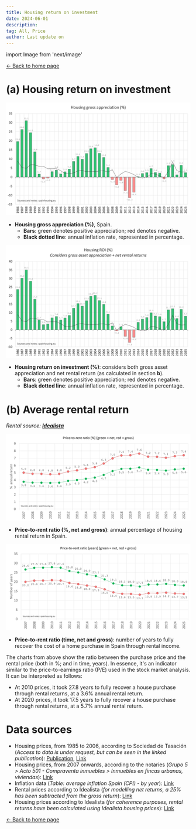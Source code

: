 ```yaml
---
title: Housing return on investment
date: 2024-06-01
description:
tag: All, Price
author: Last update on
---
```


import Image from 'next/image'

<div class="meta-line"><a class="meta-back" href="/">← Back to home page</a></div>

# (a) Housing return on investment

[![Rentabilidad de la vivienda](/images/roigross.png)](/images/roigross.png)

- **Housing gross appreciation (%)**, Spain.
  - **Bars**: green denotes positive appreciation; red denotes negative.
  - **Black dotted line**: annual inflation rate, represented in percentage.

[![Housing ROI](/images/roinet.png)](/images/roinet.png)

- **Housing return on investment (%)**: considers both gross asset appreciation and net rental return (as calculated in section **b**).
  - **Bars**: green denotes positive appreciation; red denotes negative.
  - **Black dotted line**: annual inflation rate, represented in percentage.

# (b) Average rental return

_Rental source: [**Idealista**](https://www.idealista.com/sala-de-prensa/informes-precio-vivienda/alquiler/)_

[![Rentabilidad alquiler](/images/rentratio.png)](/images/rentratio.png)

- **Price-to-rent ratio (%, net and gross)**: annual percentage of housing rental return in Spain.

[![Rentabilidad alquiler](/images/renttime.png)](/images/renttime.png)

- **Price-to-rent ratio (time, net and gross)**: number of years to fully recover the cost of a home purchase in Spain through rental income.

The charts from above show the ratio between the purchase price and the rental price (both in %; and in time, years). In essence, it's an indicator similar to the price-to-earnings ratio (P/E) used in the stock market analysis. It can be interpreted as follows:

- At 2010 prices, it took 27.8 years to fully recover a house purchase through rental returns, at a 3.6% annual rental return.
- At 2020 prices, it took 17.5 years to fully recover a house purchase through rental returns, at a 5.7% annual rental return.

# Data sources

- Housing prices, from 1985 to 2006, according to Sociedad de Tasación (_Access to data is under request, but can be seen in the linked publication_): [Publication](https://www.st-tasacion.es/ext/pdf/estudios/sep19/2-Evolucion_de_Precios_de_Vivienda.pdf), [Link](https://www.st-tasacion.es/informe-de-tendencias-digital/)
- Housing prices, from 2007 onwards, according to the notaries (_Grupo 5 > Acto 501 - Compraventa inmuebles > Inmuebles en fincas urbanas, viviendas_): [Link](http://www.notariado.org/liferay/web/cien/estadisticas-al-completo)
- Inflation data (_Table: average inflation Spain (CPI) - by year_): [Link](https://www.inflation.eu/en/inflation-rates/spain/historic-inflation/cpi-inflation-spain.aspx)
- Rental prices according to Idealista (_for modelling net returns, a 25% has been subtracted from the gross return_): [Link](https://www.idealista.com/sala-de-prensa/informes-precio-vivienda/alquiler/)
- Housing prices according to Idealista (_for coherence purposes, rental returns have been calculated using Idealista housing prices_): [Link](https://www.idealista.com/sala)

<div class="meta-line"><a class="meta-back" href="/">← Back to home page</a></div>
